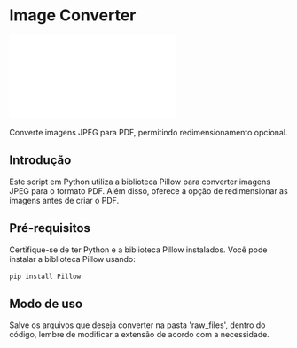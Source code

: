 # Image Converter

![Imagem de Exemplo](./pdf_folder/exemplo.pdf)

Converte imagens JPEG para PDF, permitindo redimensionamento opcional.

## Introdução

Este script em Python utiliza a biblioteca Pillow para converter imagens JPEG para o formato PDF. Além disso, oferece a opção de redimensionar as imagens antes de criar o PDF.

## Pré-requisitos

Certifique-se de ter Python e a biblioteca Pillow instalados. Você pode instalar a biblioteca Pillow usando:

```bash
pip install Pillow
```

## Modo de uso 

Salve os arquivos que deseja converter na pasta 'raw_files', dentro do código, lembre de modificar a extensão de acordo com a necessidade.